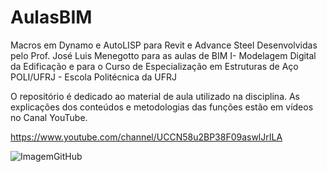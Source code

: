 # AulasBIM

Macros em Dynamo e AutoLISP para Revit e Advance Steel Desenvolvidas pelo Prof. José Luis Menegotto para as aulas de 
BIM I- Modelagem Digital da Edificação e para o Curso de Especialização em Estruturas de Aço POLI/UFRJ - Escola Politécnica da UFRJ 

O repositório é dedicado ao material de aula utilizado na disciplina. 
As explicações dos conteúdos e metodologias das funções estão em vídeos no Canal YouTube.

https://www.youtube.com/channel/UCCN58u2BP38F09aswlJrILA

![ImagemGitHub](https://user-images.githubusercontent.com/9437020/177049848-57bfaae6-9411-4095-af6b-12efc9f28616.PNG)

